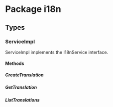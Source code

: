 # Package i18n

## Types

### ServiceImpl

ServiceImpl implements the I18nService interface.

#### Methods

##### CreateTranslation

##### GetTranslation

##### ListTranslations
